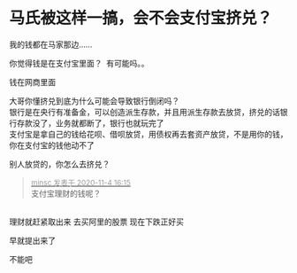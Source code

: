 # 马氏被这样一搞，会不会支付宝挤兑？


我的钱都在马家那边……

你觉得钱是在支付宝里面？&nbsp;&nbsp;有可能吗。。<img id="aimg_DAULU" onclick="zoom(this, this.src, 0, 0, 0)" class="zoom" src="https://cdn.jsdelivr.net/gh/hishis/forum-master/public/images/patch.gif" onmouseover="img_onmouseoverfunc(this)" onload="thumbImg(this)" border="0" alt="" />

钱在网商里面

大哥你懂挤兑到底为什么可能会导致银行倒闭吗？<br />
银行是在央行有准备金，可以创造派生存款，并且用派生存款去放贷，挤兑的话银行存款没了，业务就都断了，银行也就玩完了<br />
支付宝是拿自己的钱给花呗、借呗放贷，用债权再去套资产放贷，不是用你的钱，你在支付宝的钱他动不了

别人放贷的，你怎么去挤兑？

<div class="quote"><blockquote><font size="2"><a href="https://www.hostloc.com/forum.php?mod=redirect&amp;goto=findpost&amp;pid=9402245&amp;ptid=762387" target="_blank"><font color="#999999">minsc 发表于 2020-11-4 16:15</font></a></font><br />
支付宝理财的钱呢？</blockquote></div><br />
理财就赶紧取出来 去买阿里的股票 现在下跌正好买<img src="static/image/smiley/yct/010.gif" smilieid="41" border="0" alt="" />

早就提出来了

不能吧<img id="aimg_EwWwD" onclick="zoom(this, this.src, 0, 0, 0)" class="zoom" src="https://cdn.jsdelivr.net/gh/hishis/forum-master/public/images/patch.gif" onmouseover="img_onmouseoverfunc(this)" onload="thumbImg(this)" border="0" alt="" />
